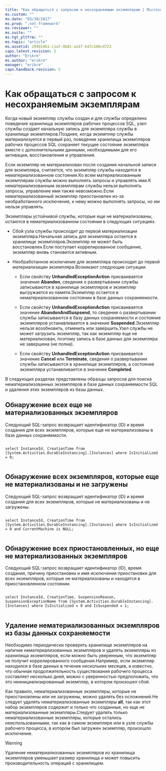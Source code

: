 ```yaml
---
title: "Как обращаться с запросом к несохраняемым экземплярам | Microsoft Docs"
ms.custom: ""
ms.date: "03/30/2017"
ms.prod: ".net-framework"
ms.reviewer: ""
ms.suite: ""
ms.tgt_pltfrm: ""
ms.topic: "article"
ms.assetid: 294019b1-c1a7-4b81-a14f-b47c106cd723
caps.latest.revision: 5
author: "Erikre"
ms.author: "erikre"
manager: "erikre"
caps.handback.revision: 5
---
```

# Как обращаться с запросом к несохраняемым экземплярам
Когда новый экземпляр службы создан и для службы определено поведение хранилища экземпляров рабочих процессов SQL, узел службы создает начальную запись для экземпляра службы в хранилище экземпляров.Позднее, когда экземпляр службы материализуется в первый раз, поведение хранилища экземпляров рабочих процессов SQL сохраняет текущее состояние экземпляра вместе с дополнительными данными, необходимыми для его активации, восстановления и управления.  
  
 Если экземпляр не материализован после создания начальной записи для экземпляра, считается, что экземпляр службы находится в нематериализованном состоянии.Ко всем материализованным экземплярам службы можно выполнять запросы и управлять ими.К нематериализованным экземплярам службы нельзя выполнять запросы, управление ими также невозможно.Если нематериализованный экземпляр приостановлен из\-за необработанного исключения, к нему можно выполнять запросы, но им нельзя управлять.  
  
 Экземпляры устойчивой службы, которые еще не материализованы, остаются в нематериализованном состоянии в следующих ситуациях.  
  
-   Сбой узла службы происходит до первой материализации экземпляра.Начальная запись для экземпляра остается в хранилище экземпляров.Экземпляр не может быть восстановлен.Если поступает коррелированное сообщение, экземпляр вновь становится активным.  
  
-   Необработанное исключение для экземпляра происходит до первой материализации экземпляра.Возникают следующие ситуации.  
  
    -   Если свойству **UnhandledExceptionAction** присваивается значение **Abandon**, сведения о развертывании службы записываются в хранилище экземпляров и экземпляр выгружается из памяти.Экземпляр остается в нематериализованном состоянии в базе данных сохраняемости.  
  
    -   Если свойству **UnhandledExceptionAction** присваивается значение **AbandonAndSuspsend**, то сведения о развертывании службы записываются в базу данных сохраняемости и состояние экземпляров устанавливается в значение **Suspended**.Экземпляр нельзя возобновить, отменить или завершить.Узел службы не может загрузить экземпляр, так как экземпляр еще не материализован, поэтому запись в базе данных для экземпляра не завершена \(не полна\).  
  
    -   Если свойству **UnhandledExceptionAction** присваивается значение **Cancel** или **Terminate**, сведения о развертывании службы записываются в хранилище экземпляров, а состояние экземпляра устанавливается в значение **Completed**.  
  
 В следующих разделах представлены образцы запросов для поиска нематериализованных экземпляров в базе данных сохраняемости SQL и удаления этих экземпляров из базы данных.  
  
## Обнаружение всех еще не материализованных экземпляров  
 Следующий SQL\-запрос возвращает идентификатор \(ID\) и время создания для всех экземпляров, которые еще не материализованы в базе данных сохраняемости.  
  
```  
  
select InstanceId, CreationTime from [System.Activities.DurableInstancing].[Instances] where IsInitialized = 0;  
  
```  
  
## Обнаружение всех экземпляров, которые еще не материализованы и не загружены  
 Следующий SQL\-запрос возвращает идентификатор \(ID\) и время создания для всех экземпляров, которые не материализованы и не загружены.  
  
```  
  
select InstanceId, CreationTime from [System.Activities.DurableInstancing].[Instances] where IsInitialized = 0 and CurrentMachine is NULL;  
  
```  
  
## Обнаружение всех приостановленных, но еще не материализованных экземпляров  
 Следующий SQL\-запрос возвращает идентификатор \(ID\), время создания, причину приостановки и имя исключения приостановки для всех экземпляров, которые не материализованы и находятся в приостановленном состоянии.  
  
```  
  
select InstanceId, CreationTime, SuspensionReason, SuspensionExceptionName from [System.Activities.DurableInstancing].[Instances] where IsInitialized = 0 and IsSuspended = 1;  
  
```  
  
## Удаление нематериализованных экземпляров из базы данных сохраняемости  
 Необходимо периодически проверять хранилище экземпляров на наличие нематериализованных экземпляров и удалять экземпляры из хранилища экземпляров, если можно быть уверенным, что экземпляр не получит коррелированного сообщения.Например, если экземпляр находился в базе данных в течение нескольких месяцев, а известно, что обычная продолжительность существования рабочего процесса составляет несколько дней, можно с уверенностью предположить, что это неинициализированный экземпляр, в котором произошел сбой.  
  
 Как правило, нематериализованные экземпляры, которые не приостановлены или не загружены, можно удалять без осложнений.Не следует удалять нематериализованные экземпляры **all**, так как этот набор экземпляров содержит и только что созданные, но еще не материализованные экземпляры.Следует удалять только нематериализованные экземпляры, которые остались неиспользованными, так как в самом экземпляре или в узле службы рабочего процесса, в котором был загружен экземпляр, произошло исключение.  
  
> [!WARNING]
>  Удаление нематериализованных экземпляров из хранилища экземпляров уменьшает размер хранилища и может повысить производительность операций с хранилищем.